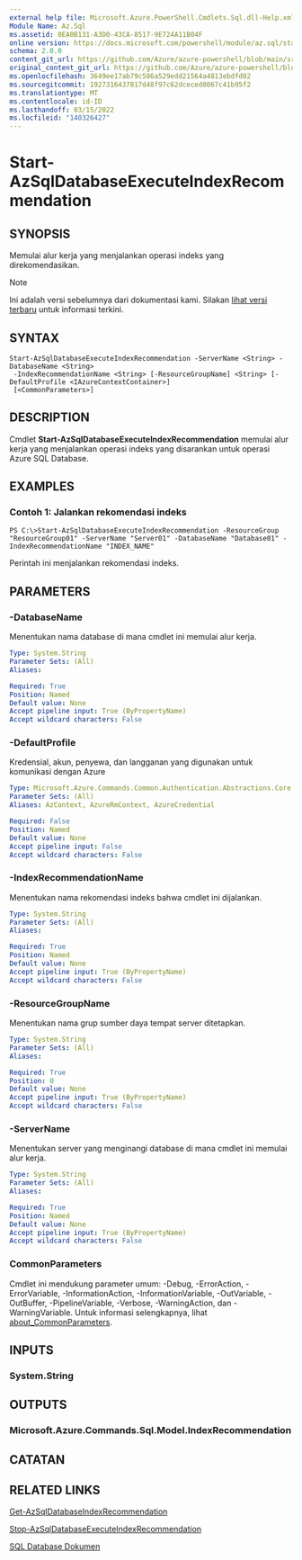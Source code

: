 ```yaml
---
external help file: Microsoft.Azure.PowerShell.Cmdlets.Sql.dll-Help.xml
Module Name: Az.Sql
ms.assetid: 0EA0B131-A3D0-43CA-8517-9E724A11B04F
online version: https://docs.microsoft.com/powershell/module/az.sql/start-azsqldatabaseexecuteindexrecommendation
schema: 2.0.0
content_git_url: https://github.com/Azure/azure-powershell/blob/main/src/Sql/Sql/help/Start-AzSqlDatabaseExecuteIndexRecommendation.md
original_content_git_url: https://github.com/Azure/azure-powershell/blob/main/src/Sql/Sql/help/Start-AzSqlDatabaseExecuteIndexRecommendation.md
ms.openlocfilehash: 3649ee17ab79c586a529edd21564a4813ebdfd02
ms.sourcegitcommit: 1927316437817d48f97c62dceced0067c41b95f2
ms.translationtype: MT
ms.contentlocale: id-ID
ms.lasthandoff: 03/15/2022
ms.locfileid: "140326427"
---
```

# Start-AzSqlDatabaseExecuteIndexRecommendation

## SYNOPSIS
Memulai alur kerja yang menjalankan operasi indeks yang direkomendasikan.

> [!NOTE]
>Ini adalah versi sebelumnya dari dokumentasi kami. Silakan [lihat versi terbaru](/powershell/module/az.sql/start-azsqldatabaseexecuteindexrecommendation) untuk informasi terkini.

## SYNTAX

```
Start-AzSqlDatabaseExecuteIndexRecommendation -ServerName <String> -DatabaseName <String>
 -IndexRecommendationName <String> [-ResourceGroupName] <String> [-DefaultProfile <IAzureContextContainer>]
 [<CommonParameters>]
```

## DESCRIPTION
Cmdlet **Start-AzSqlDatabaseExecuteIndexRecommendation** memulai alur kerja yang menjalankan operasi indeks yang disarankan untuk operasi Azure SQL Database.

## EXAMPLES

### Contoh 1: Jalankan rekomendasi indeks
```
PS C:\>Start-AzSqlDatabaseExecuteIndexRecommendation -ResourceGroup "ResourceGroup01" -ServerName "Server01" -DatabaseName "Database01" -IndexRecommendationName "INDEX_NAME"
```

Perintah ini menjalankan rekomendasi indeks.

## PARAMETERS

### -DatabaseName
Menentukan nama database di mana cmdlet ini memulai alur kerja.

```yaml
Type: System.String
Parameter Sets: (All)
Aliases:

Required: True
Position: Named
Default value: None
Accept pipeline input: True (ByPropertyName)
Accept wildcard characters: False
```

### -DefaultProfile
Kredensial, akun, penyewa, dan langganan yang digunakan untuk komunikasi dengan Azure

```yaml
Type: Microsoft.Azure.Commands.Common.Authentication.Abstractions.Core.IAzureContextContainer
Parameter Sets: (All)
Aliases: AzContext, AzureRmContext, AzureCredential

Required: False
Position: Named
Default value: None
Accept pipeline input: False
Accept wildcard characters: False
```

### -IndexRecommendationName
Menentukan nama rekomendasi indeks bahwa cmdlet ini dijalankan.

```yaml
Type: System.String
Parameter Sets: (All)
Aliases:

Required: True
Position: Named
Default value: None
Accept pipeline input: True (ByPropertyName)
Accept wildcard characters: False
```

### -ResourceGroupName
Menentukan nama grup sumber daya tempat server ditetapkan.

```yaml
Type: System.String
Parameter Sets: (All)
Aliases:

Required: True
Position: 0
Default value: None
Accept pipeline input: True (ByPropertyName)
Accept wildcard characters: False
```

### -ServerName
Menentukan server yang menginangi database di mana cmdlet ini memulai alur kerja.

```yaml
Type: System.String
Parameter Sets: (All)
Aliases:

Required: True
Position: Named
Default value: None
Accept pipeline input: True (ByPropertyName)
Accept wildcard characters: False
```

### CommonParameters
Cmdlet ini mendukung parameter umum: -Debug, -ErrorAction, -ErrorVariable, -InformationAction, -InformationVariable, -OutVariable, -OutBuffer, -PipelineVariable, -Verbose, -WarningAction, dan -WarningVariable. Untuk informasi selengkapnya, lihat [about_CommonParameters](http://go.microsoft.com/fwlink/?LinkID=113216).

## INPUTS

### System.String

## OUTPUTS

### Microsoft.Azure.Commands.Sql.Model.IndexRecommendation

## CATATAN

## RELATED LINKS

[Get-AzSqlDatabaseIndexRecommendation](./Get-AzSqlDatabaseIndexRecommendation.md)

[Stop-AzSqlDatabaseExecuteIndexRecommendation](./Stop-AzSqlDatabaseExecuteIndexRecommendation.md)

[SQL Database Dokumen](https://docs.microsoft.com/azure/sql-database/)


